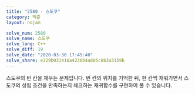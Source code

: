```yaml
---
title: "2580 - 스도쿠"
category: 백준
layout: nojam

solve_num: 2580
solve_name: 스도쿠
solve_lang: C++
solve_diff: 19
solve_date: "2020-03-30 17:45:40"
solve_share: e329b031416a4236b4a805c863a3159b
---
```


스도쿠의 빈 칸을 채우는 문제입니다. 빈 칸의 위치를 기억한 뒤, 한 칸씩 채워가면서 스도쿠의 성립 조건을 만족하는지 체크하는 재귀함수를 구현하여 풀 수 있습니다.
